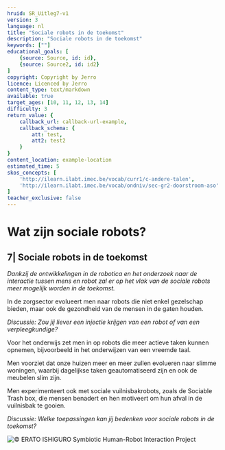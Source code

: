 ```yaml
---
hruid: SR_Uitleg7-v1
version: 3
language: nl
title: "Sociale robots in de toekomst"
description: "Sociale robots in de toekomst"
keywords: [""]
educational_goals: [
    {source: Source, id: id}, 
    {source: Source2, id: id2}
]
copyright: Copyright by Jerro
licence: Licenced by Jerro
content_type: text/markdown
available: true
target_ages: [10, 11, 12, 13, 14]
difficulty: 3
return_value: {
    callback_url: callback-url-example,
    callback_schema: {
        att: test,
        att2: test2
    }
}
content_location: example-location
estimated_time: 5
skos_concepts: [
    'http://ilearn.ilabt.imec.be/vocab/curr1/c-andere-talen', 
    'http://ilearn.ilabt.imec.be/vocab/ondniv/sec-gr2-doorstroom-aso'
]
teacher_exclusive: false
---
```


# Wat zijn sociale robots?
## 7| Sociale robots in de toekomst

*Dankzij de ontwikkelingen in de robotica en het onderzoek naar de interactie tussen mens en robot zal er op het vlak van de sociale robots meer mogelijk worden in de toekomst.*

In de zorgsector evolueert men naar robots die niet enkel gezelschap bieden, maar ook de gezondheid van de mensen in de gaten houden.  


*Discussie:*
*Zou jij liever een injectie krijgen van een robot of van een verpleegkundige?*  


Voor het onderwijs zet men in op robots die meer actieve taken kunnen opnemen, bijvoorbeeld in het onderwijzen van een vreemde taal.

Men voorziet dat onze huizen meer en meer zullen evolueren naar slimme woningen, waarbij dagelijkse taken geautomatiseerd zijn en ook de meubelen slim zijn.

Men experimenteert ook met sociale vuilnisbakrobots, zoals de Sociable Trash box, die mensen benadert en hen motiveert om hun afval in de vuilnisbak te gooien.  


*Discussie:*
*Welke toepassingen kan jij bedenken voor sociale robots in de toekomst?*  


![© ERATO ISHIGURO Symbiotic Human-Robot Interaction Project](embed/UncannyValley.jpg "© ERATO ISHIGURO Symbiotic Human-Robot Interaction Project")